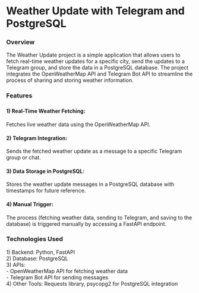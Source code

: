 <h1>Weather Update with Telegram and PostgreSQL</h1>
<h3>Overview</h3>
The Weather Update project is a simple application that allows users to fetch real-time weather updates for a specific city, send the updates to a Telegram group, and store the data in a PostgreSQL database. The project integrates the OpenWeatherMap API and Telegram Bot API to streamline the process of sharing and storing weather information.
<br>

<h3>Features<h3>
<h4>1) Real-Time Weather Fetching:</h4>
Fetches live weather data using the OpenWeatherMap API.

<h4>2) Telegram Integration:</h4>
Sends the fetched weather update as a message to a specific Telegram group or chat.

<h4>3) Data Storage in PostgreSQL:</h4>
Stores the weather update messages in a PostgreSQL database with timestamps for future reference.

<h4>4) Manual Trigger:</h4>
The process (fetching weather data, sending to Telegram, and saving to the database) is triggered manually by accessing a FastAPI endpoint.


<h3>Technologies Used</h3>
1) Backend: Python, FastAPI<br>
2) Database: PostgreSQL<br>
3) APIs:<br>
        - OpenWeatherMap API for fetching weather data<br>
        - Telegram Bot API for sending messages<br>
4) Other Tools: Requests library, psycopg2 for PostgreSQL integration<br>
